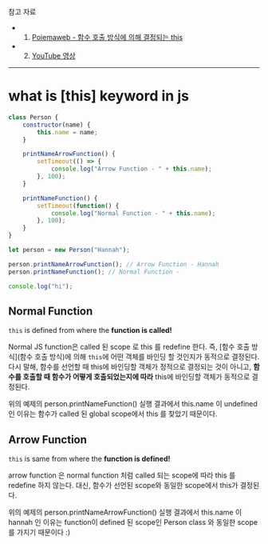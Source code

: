 참고 자료

- 1. [Poiemaweb - 함수 호출 방식에 의해 결정되는 this](https://poiemaweb.com/js-this)
- 2. [YouTube 영상](https://www.youtube.com/watch?v=h33Srr5J9nY)

---
# what is [this] keyword in js

```js
class Person {
    constructor(name) {
        this.name = name;
    }

    printNameArrowFunction() {
        setTimeout(() => {
            console.log("Arrow Function - " + this.name);
        }, 100);
    }

    printNameFunction() {
        setTimeout(function() {
            console.log("Normal Function - " + this.name);
        }, 100);
    }
}

let person = new Person("Hannah");

person.printNameArrowFunction(); // Arrow Function - Hannah
person.printNameFunction(); // Normal Function - 

console.log("hi");

```

## Normal Function

`this` is defined from where the **function is called!**

Normal JS function은 called 된 scope 로 this 를 redefine 한다. 즉, [함수 호출 방식](함수 호출 방식)에 의해 `this`에 어떤 객체를 바인딩 할 것인지가 동적으로 결정된다. 다시 말해, 함수를 선언할 때 this에 바인딩할 객체가 정적으로 결정되는 것이 아니고, **함수를 호출할 때 함수가 어떻게 호출되었는지에 따라** this에 바인딩할 객체가 동적으로 결정된다.

위의 예제의  person.printNameFunction() 실행 결과에서 this.name 이 undefined 인 이유는 함수가 called 된 global scope에서 this 를 찾았기 때문이다. 

## Arrow Function

`this` is same from where the **function is defined!**

arrow function 은 normal function 처럼 called 되는 scope에 따라 this 를 redefine 하지 않는다. 대신, 함수가 선언된 scope와 동일한 scope에서 this가 결정된다.

위의 예제의 person.printNameArrowFunction() 실행 결과에서 this.name 이 hannah 인 이유는 function이 defined 된 scope인 Person class 와 동일한 scope를 가지기 때문이다 :)